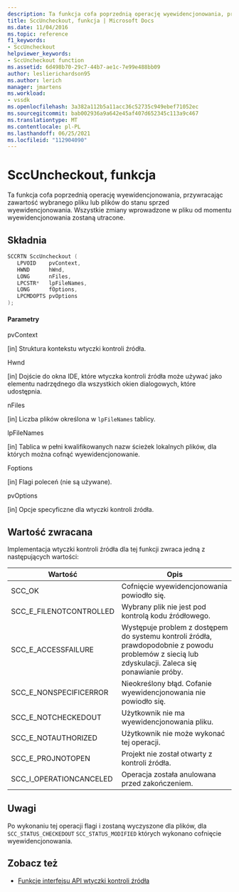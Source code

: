 ```yaml
---
description: Ta funkcja cofa poprzednią operację wyewidencjonowania, przywracając zawartość wybranego pliku lub plików do stanu sprzed wyewidencjonowania.
title: SccUncheckout, funkcja | Microsoft Docs
ms.date: 11/04/2016
ms.topic: reference
f1_keywords:
- SccUncheckout
helpviewer_keywords:
- SccUncheckout function
ms.assetid: 6d498b70-29c7-44b7-ae1c-7e99e488bb09
author: leslierichardson95
ms.author: lerich
manager: jmartens
ms.workload:
- vssdk
ms.openlocfilehash: 3a382a112b5a11acc36c52735c949ebef71052ec
ms.sourcegitcommit: bab002936a9a642e45af407d652345c113a9c467
ms.translationtype: MT
ms.contentlocale: pl-PL
ms.lasthandoff: 06/25/2021
ms.locfileid: "112904090"
---
```

# <a name="sccuncheckout-function"></a>SccUncheckout, funkcja
Ta funkcja cofa poprzednią operację wyewidencjonowania, przywracając zawartość wybranego pliku lub plików do stanu sprzed wyewidencjonowania. Wszystkie zmiany wprowadzone w pliku od momentu wyewidencjonowania zostaną utracone.

## <a name="syntax"></a>Składnia

```cpp
SCCRTN SccUncheckout (
   LPVOID    pvContext,
   HWND      hWnd,
   LONG      nFiles,
   LPCSTR*   lpFileNames,
   LONG      fOptions,
   LPCMDOPTS pvOptions
);
```

#### <a name="parameters"></a>Parametry
 pvContext

[in] Struktura kontekstu wtyczki kontroli źródła.

 Hwnd

[in] Dojście do okna IDE, które wtyczka kontroli źródła może używać jako elementu nadrzędnego dla wszystkich okien dialogowych, które udostępnia.

 nFiles

[in] Liczba plików określona w `lpFileNames` tablicy.

 lpFileNames

[in] Tablica w pełni kwalifikowanych nazw ścieżek lokalnych plików, dla których można cofnąć wyewidencjonowanie.

 Foptions

[in] Flagi poleceń (nie są używane).

 pvOptions

[in] Opcje specyficzne dla wtyczki kontroli źródła.

## <a name="return-value"></a>Wartość zwracana
 Implementacja wtyczki kontroli źródła dla tej funkcji zwraca jedną z następujących wartości:

|Wartość|Opis|
|-----------|-----------------|
|SCC_OK|Cofnięcie wyewidencjonowania powiodło się.|
|SCC_E_FILENOTCONTROLLED|Wybrany plik nie jest pod kontrolą kodu źródłowego.|
|SCC_E_ACCESSFAILURE|Występuje problem z dostępem do systemu kontroli źródła, prawdopodobnie z powodu problemów z siecią lub zdyskulacji. Zaleca się ponawianie próby.|
|SCC_E_NONSPECIFICERROR|Nieokreślony błąd. Cofanie wyewidencjonowania nie powiodło się.|
|SCC_E_NOTCHECKEDOUT|Użytkownik nie ma wyewidencjonowania pliku.|
|SCC_E_NOTAUTHORIZED|Użytkownik nie może wykonać tej operacji.|
|SCC_E_PROJNOTOPEN|Projekt nie został otwarty z kontroli źródła.|
|SCC_I_OPERATIONCANCELED|Operacja została anulowana przed zakończeniem.|

## <a name="remarks"></a>Uwagi
 Po wykonaniu tej operacji flagi i zostaną wyczyszone dla plików, dla `SCC_STATUS_CHECKEDOUT` `SCC_STATUS_MODIFIED` których wykonano cofnięcie wyewidencjonowania.

## <a name="see-also"></a>Zobacz też
- [Funkcje interfejsu API wtyczki kontroli źródła](../extensibility/source-control-plug-in-api-functions.md)
